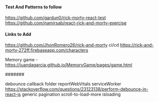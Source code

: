 
#### Test And Patterns to follow
https://github.com/gardun0/rick-morty-react-test
https://github.com/namirsab/react-rick-and-morty-exercise

#### Links to Add
https://github.com/JhonRomero26/rick-and-morty
ci/cd
https://rick-and-morty-272ff.firebaseapp.com/characters

Memory game - https://juandagarcia.github.io/MemoryGame/pages/game.html





#######

debounce
callback
folder
reportWebVitals
serviceWorker
https://stackoverflow.com/questions/23123138/perform-debounce-in-react-js
generic
    pagination
    scroll-to-load-more
isloading

